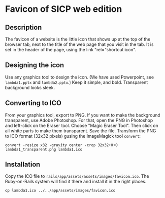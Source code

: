 # Favicon of SICP web edition

## Description

The favicon of a website is the little icon that shows up at the top of the browser tab,
next to the title of the web page that you visit in the tab. It is set in the
header of the page, using the link "rel="shortcut icon".

## Designing the icon

Use any graphics tool to design the icon. (We have used Powerpoint,
see `lambda1.pptx` and `lambda2.pptx`.)
Keep it simple, and bold. Transparent background looks sleek. 

## Converting to ICO

From your graphics tool, export to PNG. If you want to make the
background transparent, use Adobe Photoshop.
For that, open the PNG in Photoshop and 
left-click on the Eraser tool. Choose "Magic Eraser Tool". Then click
on all white parts to make them transparent. Save the file. 
Transform the PNG to ICO format (32x32 pixels)
gusing the ImageMagick tool `convert`:

```
convert -resize x32 -gravity center -crop 32x32+0+0 lambda1_transparent.png lambda1.ico
```

## Installation

Copy the ICO file to `rails/app/assets/assets/images/favicon.ico`.
The Ruby-on-Rails system will find it there and install it in the
right places.

```
cp lambda1.ico ../../app/assets/images/favicon.ico
```
